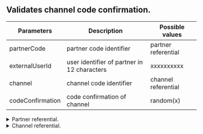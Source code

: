 ﻿## Validates channel code confirmation.

  |    Parameters         |    Description		                           |   Possible values        |
  | ----------------------|------------------------------------------------|--------------------------|  
  |     partnerCode       |   partner code identifier					   |	partner referential	  |
  |     externalUserId    |   user identifier of partner in 12 characters  |	xxxxxxxxxx            |
  |     channel           |   channel code identifier                      |	channel referential   |
  |     codeConfirmation  |   code confirmation of channel                 |	random(x)             |

<details>
  <summary>Partner referential.</summary>
  |    Id    |   Code	  |
  | ---------|------------| 
  |     1    |   bizca    |
</details>

<details>
  <summary>Channel referential.</summary>
  |    Id    |   Code	  |   Description |
  | ---------|------------|---------------|
  |     1    |   Sms      |   Sms         |
  |     2    |   Email    |   Email       |
  |     4    |   Whatsapp |   Whatsapp    |
</details>